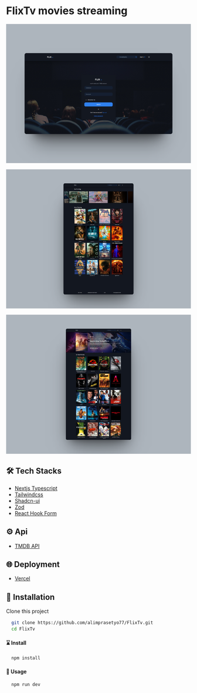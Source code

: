 # FlixTv movies streaming

![App Screenshot](https://github.com/alimprasetyo77/FlixTv/blob/main/public/login.png)

![App Screenshot](https://github.com/alimprasetyo77/FlixTv/blob/main/public/homepage.png)

![App Screenshot](https://github.com/alimprasetyo77/FlixTv/blob/main/public/detail-movie.png)

## 🛠️ Tech Stacks
- [Nextjs Typescript](https://nextjs.org/docs)
- [Tailwindcss](https://tailwindcss.com/)
- [Shadcn-ui](https://ui.shadcn.com/)
- [Zod](https://zod.dev/)
- [React Hook Form](https://react-hook-form.com/)

## ⚙ Api
- [TMDB API](https://developer.themoviedb.org/reference/intro/getting-started)

## 🌐 Deployment
- [Vercel](https://e-commerce-seven-coral.vercel.app/)

## 🧰 Installation

Clone this project

```bash
  git clone https://github.com/alimprasetyo77/FlixTv.git
  cd FlixTv
```

#### ⌛ Install

```bash
  npm install
```

#### 🚀 Usage

```bash
  npm run dev
```


